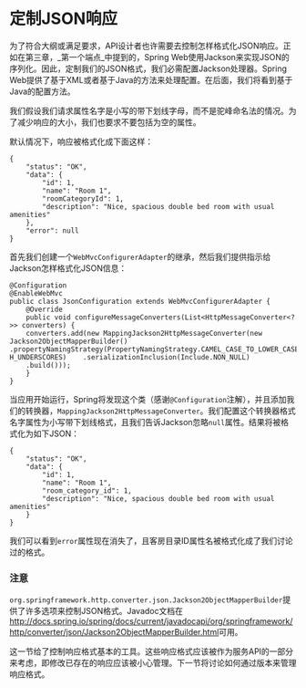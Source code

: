 # 定制JSON响应

为了符合大纲或满足要求，API设计者也许需要去控制怎样格式化JSON响应。正如在第三章，_第一个端点_中提到的，Spring Web使用Jackson来实现JSON的序列化。因此，定制我们的JSON格式，我们必需配置Jackson处理器。Spring Web提供了基于XML或者基于Java的方法来处理配置。在后面，我们将看到基于Java的配置方法。

我们假设我们请求属性名字是小写的带下划线字母，而不是驼峰命名法的情况。为了减少响应的大小，我们也要求不要包括为空的属性。

默认情况下，响应被格式化成下面这样：

```
{    
	"status": "OK",    
	"data": {    
		"id": 1,    
		"name": "Room 1",    
		"roomCategoryId": 1,    
		"description": "Nice, spacious double bed room with usual amenities"    
	},    
	"error": null 
} 
```

首先我们创建一个`WebMvcConfigurerAdapter`的继承，然后我们提供指示给Jackson怎样格式化JSON信息：

```
@Configuration 
@EnableWebMvc 
public class JsonConfiguration extends WebMvcConfigurerAdapter {
	@Override  
	public void configureMessageConverters(List<HttpMessageConverter<?>> converters) {    
	converters.add(new MappingJackson2HttpMessageConverter(new Jackson2ObjectMapperBuilder()    .propertyNamingStrategy(PropertyNamingStrategy.CAMEL_CASE_TO_LOWER_CASE_WIT H_UNDERSCORES)    .serializationInclusion(Include.NON_NULL)    
	.build()));  
	} 
} 
```

当应用开始运行，Spring将发现这个类（感谢`@Configuration`注解），并且添加我们的转换器，`MappingJackson2HttpMessageConverter`。我们配置这个转换器格式名字属性为小写带下划线格式，且我们告诉Jackson忽略`null`属性。结果将被格式化为如下JSON：

```
{
	"status": "OK",  
	"data": {    
		"id": 1,    
		"name": "Room 1",    
		"room_category_id": 1,    
		"description": "Nice, spacious double bed room with usual amenities"  
	} 
}
```


我们可以看到`error`属性现在消失了，且客房目录ID属性名被格式化成了我们讨论过的格式。

### 注意

`org.springframework.http.converter.json.Jackson2ObjectMapperBuilder`提供了许多选项来控制JSON格式。Javadoc文档在<http://docs.spring.io/spring/docs/current/javadocapi/org/springframework/http/converter/json/Jackson2ObjectMapperBuilder.html>可用。


这一节给了控制响应格式基本的工具。这些响应格式应该被作为服务API的一部分来考虑，即修改已存在的响应应该被小心管理。下一节将讨论如何通过版本来管理响应格式。